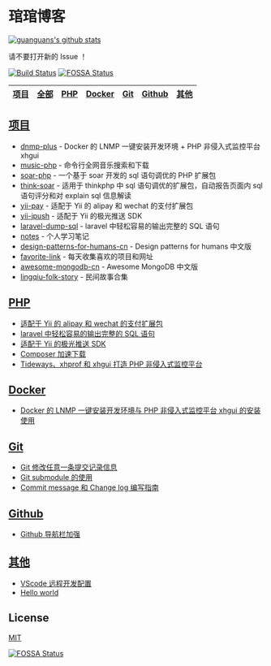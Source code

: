 # 琯琯博客

[![guanguans's github stats](https://github-readme-stats.vercel.app/api?username=guanguans)](https://www.guanguans.cn)

请不要打开新的 Issue ！

[![Build Status](https://travis-ci.org/guanguans/guanguans.github.io.svg?branch=master)](https://travis-ci.org/guanguans/guanguans.github.io)
[![FOSSA Status](https://app.fossa.io/api/projects/git%2Bgithub.com%2Fguanguans%2Fguanguans.svg?type=shield)](https://app.fossa.io/projects/git%2Bgithub.com%2Fguanguans%2Fguanguans?ref=badge_shield)

<table>
    <thead>
        <tr>
            <th><a href="https://github.com/guanguans">项目</a></th>
            <th><a href="https://github.com/guanguans/guanguans.github.io/issues">全部</a></th>
            <th><a href="https://github.com/guanguans/guanguans.github.io/labels/PHP">PHP</a></th>
            <th><a href="https://github.com/guanguans/guanguans.github.io/labels/Docker">Docker</a></th>
            <th><a href="https://github.com/guanguans/guanguans.github.io/labels/Git">Git</a></th>
            <th><a href="https://github.com/guanguans/guanguans.github.io/labels/Github">Github</a></th>
            <th><a href="https://github.com/guanguans/guanguans.github.io/labels/其他">其他</a></th>
        </tr>
    </thead>
</table>

## [项目](https://github.com/guanguans)

* [dnmp-plus](https://github.com/guanguans/dnmp-plus) - Docker 的 LNMP 一键安装开发环境 + PHP 非侵入式监控平台 xhgui
* [music-php](https://github.com/guanguans/music-php) - 命令行全网音乐搜索和下载
* [soar-php](https://github.com/guanguans/soar-php) - 一个基于 soar 开发的 sql 语句调优的 PHP 扩展包
* [think-soar](https://github.com/guanguans/think-soar) - 适用于 thinkphp 中 sql 语句调优的扩展包，自动报告页面内 sql 语句评分和对 explain sql 信息解读
* [yii-pay](https://github.com/guanguans/yii-pay) - 适配于 Yii 的 alipay 和 wechat 的支付扩展包
* [yii-jpush](https://github.com/guanguans/yii-jpush) - 适配于 Yii 的极光推送 SDK
* [laravel-dump-sql](https://github.com/guanguans/laravel-dump-sql) - laravel 中轻松容易的输出完整的 SQL 语句
* [notes](https://github.com/guanguans/notes) - 个人学习笔记
* [design-patterns-for-humans-cn](https://github.com/guanguans/design-patterns-for-humans-cn) - Design patterns for humans 中文版
* [favorite-link](https://github.com/guanguans/favorite-link) - 每天收集喜欢的项目和网址
* [awesome-mongodb-cn](https://github.com/guanguans/awesome-mongodb-cn) - Awesome MongoDB 中文版
* [lingqiu-folk-story](https://github.com/folkstory/lingqiu-folk-story) - 民间故事合集

## [PHP](https://github.com/guanguans/guanguans.github.io/labels/PHP)

* [适配于 Yii 的 alipay 和 wechat 的支付扩展包](https://github.com/guanguans/guanguans.github.io/issues/26)
* [laravel 中轻松容易的输出完整的 SQL 语句](https://github.com/guanguans/guanguans.github.io/issues/27)
* [适配于 Yii 的极光推送 SDK](https://github.com/guanguans/guanguans.github.io/issues/28)
* [Composer 加速下载](https://github.com/guanguans/guanguans.github.io/issues/5)
* [Tideways、xhprof 和 xhgui 打造 PHP 非侵入式监控平台](https://github.com/guanguans/guanguans.github.io/issues/8)

## [Docker](https://github.com/guanguans/guanguans.github.io/labels/Docker)

* [Docker 的 LNMP 一键安装开发环境与 PHP 非侵入式监控平台 xhgui 的安装使用](https://github.com/guanguans/guanguans.github.io/issues/9)

## [Git](https://github.com/guanguans/guanguans.github.io/labels/Git)

* [Git 修改任意一条提交记录信息](https://github.com/guanguans/guanguans.github.io/issues/4)
* [Git submodule 的使用](https://github.com/guanguans/guanguans.github.io/issues/7)
* [Commit message 和 Change log 编写指南](https://github.com/guanguans/guanguans.github.io/issues/2)

## [Github](https://github.com/guanguans/guanguans.github.io/labels/Github)

* [Github 导航栏加强](https://github.com/guanguans/guanguans.github.io/issues/3)

## [其他](https://github.com/guanguans/guanguans.github.io/labels/%E5%85%B6%E4%BB%96)

* [VScode 远程开发配置](https://github.com/guanguans/guanguans.github.io/issues/13)
* [Hello world](https://github.com/guanguans/guanguans.github.io/issues/1)

## License

[MIT](https://github.com/guanguans/guanguans.github.io/blob/master/LICENSE)

[![FOSSA Status](https://app.fossa.io/api/projects/git%2Bgithub.com%2Fguanguans%2Fguanguans.svg?type=large)](https://app.fossa.io/projects/git%2Bgithub.com%2Fguanguans%2Fguanguans?ref=badge_large)
